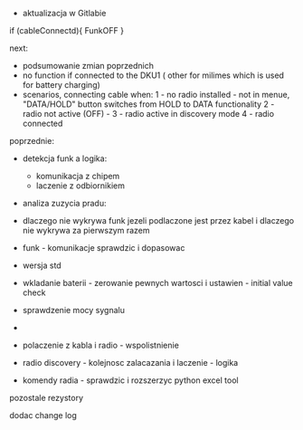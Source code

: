 - aktualizacja w Gitlabie

if (cableConnectd){
FunkOFF
}


next:
- podsumowanie zmian poprzednich
- no function if connected to the DKU1 ( other for milimes which is used for battery charging)
- scenarios, connecting cable when:
	1 - no radio installed - not in menue, "DATA/HOLD" button switches from HOLD to DATA functionality
	2 - radio not active (OFF) - 
	3 - radio active in discovery mode
	4 - radio connected



poprzednie:
- detekcja funk a logika: 
	- komunikacja z chipem
	- laczenie z odbiornikiem
- analiza zuzycia pradu:
- dlaczego nie wykrywa funk jezeli podlaczone jest przez kabel i dlaczego nie wykrywa za pierwszym razem
- funk - komunikacje sprawdzic i dopasowac
- wersja std
- wkladanie baterii - zerowanie pewnych wartosci i ustawien - initial value check
- sprawdzenie mocy sygnalu

- 
- polaczenie z kabla i radio - wspolistnienie
- radio discovery - kolejnosc zalacazania i laczenie - logika
- komendy radia - sprawdzic i rozszerzyc
python excel tool

pozostale rezystory

dodac change log